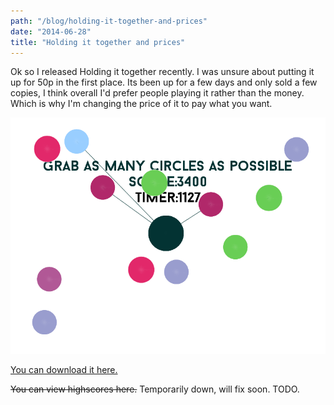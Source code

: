 ```yaml
---
path: "/blog/holding-it-together-and-prices"
date: "2014-06-28"
title: "Holding it together and prices"
---
```

Ok so I released Holding it together recently. I was unsure about putting it up for 50p in the first place. Its been up for a few days and only sold a few copies, I think overall I'd prefer people playing it rather than the money. Which is why I'm changing the price of it to pay what you want.

![Holding it together screenshot](./holding.png)

[You can download it here.](http://slowpoke.itch.io/holding-it-together)

~~You can view highscores here.~~ Temporarily down, will fix soon. TODO.









